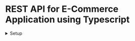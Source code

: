 # REST API for E-Commerce Application using Typescript

<details>
   
<summary> Setup </summary>
> Step 1. npm init -y
         
 </details>
